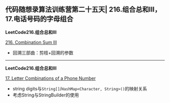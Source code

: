 ## **代码随想录算法训练营第二十五天| 216.组合总和III， 17.电话号码的字母组合**

**LeetCode216.组合总和III**

[216. Combination Sum III](https://leetcode.cn/problems/combination-sum-iii/description/)

- 回溯三部曲：剪枝+回溯的参数

<hr/>

**LeetCode216.组合总和III**

[17. Letter Combinations of a Phone Number](https://leetcode.cn/problems/letter-combinations-of-a-phone-number/description/)

- string digits与`String[]`/`HashMap<Character, String>()`的映射关系
- 考虑String与StringBuilder的使用


